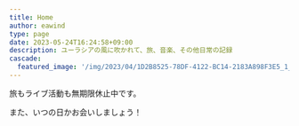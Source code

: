 ```yaml
---
title: Home
author: eawind
type: page
date: 2023-05-24T16:24:58+09:00
description: ユーラシアの風に吹かれて、旅、音楽、その他日常の記録
cascade:
  featured_image: '/img/2023/04/1D2B8525-78DF-4122-BC14-2183A898F3E5_1_102_o.jpeg'
---
```


旅もライブ活動も無期限休止中です。

また、いつの日かお会いしましょう！